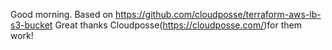 Good morning.
Based on https://github.com/cloudposse/terraform-aws-lb-s3-bucket
Great thanks Cloudposse(https://cloudposse.com/)for them work!